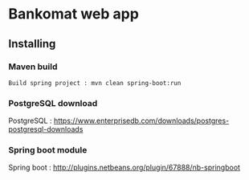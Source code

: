 # Bankomat web app
## Installing
### Maven build
```Build spring project : mvn clean spring-boot:run```
### PostgreSQL download
PostgreSQL : https://www.enterprisedb.com/downloads/postgres-postgresql-downloads
### Spring boot module
Spring boot : http://plugins.netbeans.org/plugin/67888/nb-springboot
